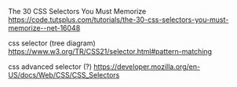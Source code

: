 
The 30 CSS Selectors You Must Memorize
https://code.tutsplus.com/tutorials/the-30-css-selectors-you-must-memorize--net-16048

css selector (tree diagram) 
https://www.w3.org/TR/CSS21/selector.html#pattern-matching

css advanced selector (?) 
https://developer.mozilla.org/en-US/docs/Web/CSS/CSS_Selectors


